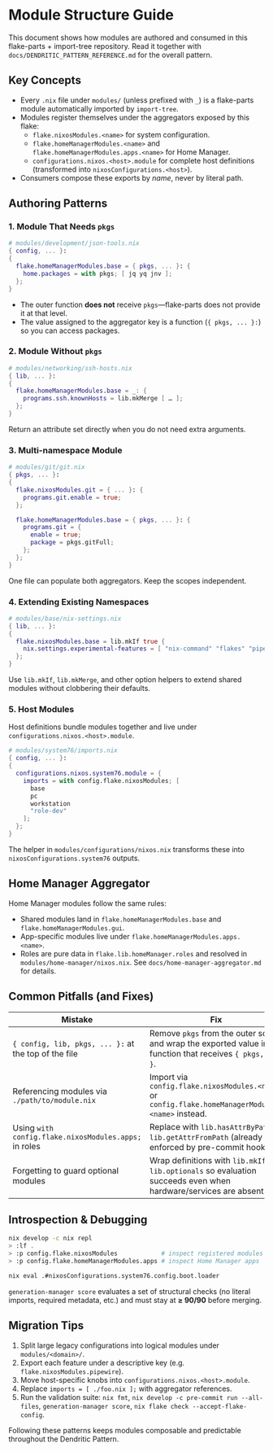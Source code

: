 # Module Structure Guide

This document shows how modules are authored and consumed in this flake-parts + import-tree repository. Read it together with `docs/DENDRITIC_PATTERN_REFERENCE.md` for the overall pattern.

## Key Concepts

- Every `.nix` file under `modules/` (unless prefixed with `_`) is a flake-parts module automatically imported by `import-tree`.
- Modules register themselves under the aggregators exposed by this flake:
  - `flake.nixosModules.<name>` for system configuration.
  - `flake.homeManagerModules.<name>` and `flake.homeManagerModules.apps.<name>` for Home Manager.
  - `configurations.nixos.<host>.module` for complete host definitions (transformed into `nixosConfigurations.<host>`).
- Consumers compose these exports by _name_, never by literal path.

## Authoring Patterns

### 1. Module That Needs `pkgs`

```nix
# modules/development/json-tools.nix
{ config, ... }:
{
  flake.homeManagerModules.base = { pkgs, ... }: {
    home.packages = with pkgs; [ jq yq jnv ];
  };
}
```

- The outer function **does not** receive `pkgs`—flake-parts does not provide it at that level.
- The value assigned to the aggregator key is a function (`{ pkgs, ... }:`) so you can access packages.

### 2. Module Without `pkgs`

```nix
# modules/networking/ssh-hosts.nix
{ lib, ... }:
{
  flake.homeManagerModules.base = _: {
    programs.ssh.knownHosts = lib.mkMerge [ … ];
  };
}
```

Return an attribute set directly when you do not need extra arguments.

### 3. Multi-namespace Module

```nix
# modules/git/git.nix
{ pkgs, ... }:
{
  flake.nixosModules.git = { ... }: {
    programs.git.enable = true;
  };

  flake.homeManagerModules.base = { pkgs, ... }: {
    programs.git = {
      enable = true;
      package = pkgs.gitFull;
    };
  };
}
```

One file can populate both aggregators. Keep the scopes independent.

### 4. Extending Existing Namespaces

```nix
# modules/base/nix-settings.nix
{ lib, ... }:
{
  flake.nixosModules.base = lib.mkIf true {
    nix.settings.experimental-features = [ "nix-command" "flakes" "pipe-operators" ];
  };
}
```

Use `lib.mkIf`, `lib.mkMerge`, and other option helpers to extend shared modules without clobbering their defaults.

### 5. Host Modules

Host definitions bundle modules together and live under `configurations.nixos.<host>.module`.

```nix
# modules/system76/imports.nix
{ config, ... }:
{
  configurations.nixos.system76.module = {
    imports = with config.flake.nixosModules; [
      base
      pc
      workstation
      "role-dev"
    ];
  };
}
```

The helper in `modules/configurations/nixos.nix` transforms these into `nixosConfigurations.system76` outputs.

## Home Manager Aggregator

Home Manager modules follow the same rules:

- Shared modules land in `flake.homeManagerModules.base` and `flake.homeManagerModules.gui`.
- App-specific modules live under `flake.homeManagerModules.apps.<name>`.
- Roles are pure data in `flake.lib.homeManager.roles` and resolved in `modules/home-manager/nixos.nix`. See `docs/home-manager-aggregator.md` for details.

## Common Pitfalls (and Fixes)

| Mistake                                               | Fix                                                                                                                |
| ----------------------------------------------------- | ------------------------------------------------------------------------------------------------------------------ |
| `{ config, lib, pkgs, ... }:` at the top of the file  | Remove `pkgs` from the outer scope and wrap the exported value in a function that receives `{ pkgs, ... }`.        |
| Referencing modules via `./path/to/module.nix`        | Import via `config.flake.nixosModules.<name>` or `config.flake.homeManagerModules.<name>` instead.                 |
| Using `with config.flake.nixosModules.apps;` in roles | Replace with `lib.hasAttrByPath` + `lib.getAttrFromPath` (already enforced by pre-commit hooks).                   |
| Forgetting to guard optional modules                  | Wrap definitions with `lib.mkIf` or `lib.optionals` so evaluation succeeds even when hardware/services are absent. |

## Introspection & Debugging

```bash
nix develop -c nix repl
> :lf .
> :p config.flake.nixosModules            # inspect registered modules
> :p config.flake.homeManagerModules.apps # inspect Home Manager apps

nix eval .#nixosConfigurations.system76.config.boot.loader
```

`generation-manager score` evaluates a set of structural checks (no literal imports, required metadata, etc.) and must stay at **≥ 90/90** before merging.

## Migration Tips

1. Split large legacy configurations into logical modules under `modules/<domain>/`.
2. Export each feature under a descriptive key (e.g. `flake.nixosModules.pipewire`).
3. Move host-specific knobs into `configurations.nixos.<host>.module`.
4. Replace `imports = [ ./foo.nix ];` with aggregator references.
5. Run the validation suite: `nix fmt`, `nix develop -c pre-commit run --all-files`, `generation-manager score`, `nix flake check --accept-flake-config`.

Following these patterns keeps modules composable and predictable throughout the Dendritic Pattern.
